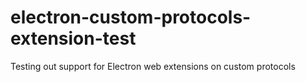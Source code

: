 # electron-custom-protocols-extension-test
Testing out support for Electron web extensions on custom protocols
